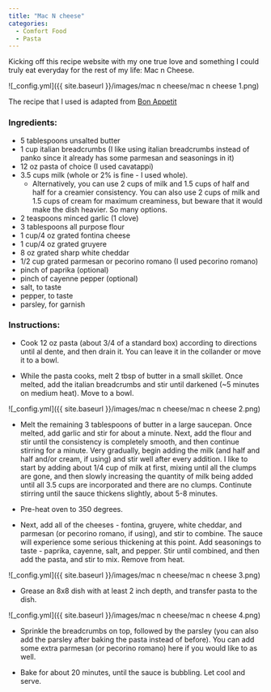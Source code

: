 ```yaml
---
title: "Mac N cheese"
categories:
  - Comfort Food
  - Pasta
---
```





Kicking off this recipe website with my one true love and something I could truly eat everyday for the rest of my life: Mac n Cheese. 

![_config.yml]({{ site.baseurl }}/images/mac n cheese/mac n cheese 1.png)

The recipe that I used is adapted from [Bon Appetit](https://www.bonappetit.com/recipe/mac-n-cheese)

### Ingredients:

* 5 tablespoons unsalted butter
* 1 cup italian breadcrumbs (I like using italian breadcrumbs instead of panko since it already has some parmesan and seasonings in it)
* 12 oz pasta of choice (I used cavatappi)
* 3.5 cups milk (whole or 2% is fine - I used whole). 
  - Alternatively, you can use 2 cups of milk and 1.5 cups of half and half for a creamier consistency. You can also use 2 cups of milk and 1.5 cups of cream for maximum creaminess, but beware that it would make the dish heavier. So many options.
* 2 teaspoons minced garlic (1 clove)
* 3 tablespoons all purpose flour
* 1 cup/4 oz grated fontina cheese
* 1 cup/4 oz grated gruyere
* 8 oz grated sharp white cheddar
* 1/2 cup grated parmesan or pecorino romano (I used pecorino romano)
* pinch of paprika (optional)
* pinch of cayenne pepper (optional)
* salt, to taste
* pepper, to taste
* parsley, for garnish


### Instructions:

* Cook 12 oz pasta (about 3/4 of a standard box) according to directions until al dente, and then drain it. You can leave it in the collander or move it to a bowl.

* While the pasta cooks, melt 2 tbsp of butter in a small skillet. Once melted, add the italian breadcrumbs and stir until darkened (~5 minutes on medium heat). Move to a bowl.

![_config.yml]({{ site.baseurl }}/images/mac n cheese/mac n cheese 2.png)

* Melt the remaining 3 tablespoons of butter in a large saucepan. Once melted, add garlic and stir for about a minute. Next, add the flour and stir until the consistency is completely smooth, and then continue stirring for a minute. Very gradually, begin adding the milk (and half and half and/or cream, if using) and stir well after every addition. I like to start by adding about 1/4 cup of milk at first, mixing until all the clumps are gone, and then slowly increasing the quantity of milk being added until all 3.5 cups are incorporated and there are no clumps. Continute stirring until the sauce thickens slightly, about 5-8 minutes.

* Pre-heat oven to 350 degrees.

* Next, add all of the cheeses - fontina, gruyere, white cheddar, and parmesan (or pecorino romano, if using), and stir to combine. The sauce will experience some serious thickening at this point. Add seasonings to taste - paprika, cayenne, salt, and pepper. Stir until combined, and then add the pasta, and stir to mix. Remove from heat. 

![_config.yml]({{ site.baseurl }}/images/mac n cheese/mac n cheese 3.png)

* Grease an 8x8 dish with at least 2 inch depth, and transfer pasta to the dish. 

![_config.yml]({{ site.baseurl }}/images/mac n cheese/mac n cheese 4.png)

* Sprinkle the breadcrumbs on top, followed by the parsley (you can also add the parsley after baking the pasta instead of before). You can add some extra parmesan (or pecorino romano) here if you would like to as well. 

* Bake for about 20 minutes, until the sauce is bubbling. Let cool and serve.
